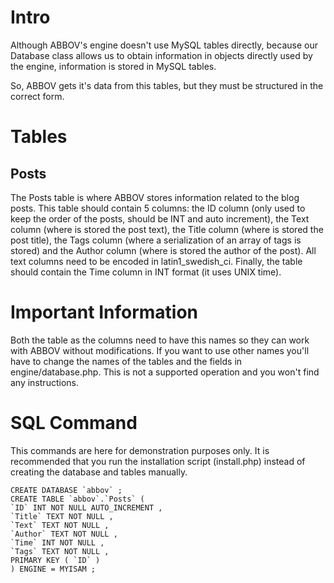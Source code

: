 # Intro #

Although ABBOV's engine doesn't use MySQL tables directly, because our Database class allows us to obtain information in objects directly used by the engine, information is stored in MySQL tables.

So, ABBOV gets it's data from this tables, but they must be structured in the correct form.

# Tables #

## Posts ##

The Posts table is where ABBOV stores information related to the blog posts. This table should contain 5 columns: the ID column (only used to keep the order of the posts, should be INT and auto increment), the Text column (where is stored the post text), the Title column (where is stored the post title), the Tags column (where a serialization of an array of tags is stored) and the Author column (where is stored the author of the post). All text columns need to be encoded in latin1\_swedish\_ci. Finally, the table should contain the Time column in INT format (it uses UNIX time).

# Important Information #

Both the table as the columns need to have this names so they can work with ABBOV without modifications. If you want to use other names you'll have to change the names of the tables and the fields in engine/database.php. This is not a supported operation and you won't find any instructions.

# SQL Command #

This commands are here for demonstration purposes only. It is recommended that you run the installation script (install.php) instead of creating the database and tables manually.

```
CREATE DATABASE `abbov` ;
CREATE TABLE `abbov`.`Posts` (
`ID` INT NOT NULL AUTO_INCREMENT ,
`Title` TEXT NOT NULL ,
`Text` TEXT NOT NULL ,
`Author` TEXT NOT NULL ,
`Time` INT NOT NULL ,
`Tags` TEXT NOT NULL ,
PRIMARY KEY ( `ID` )
) ENGINE = MYISAM ;
```